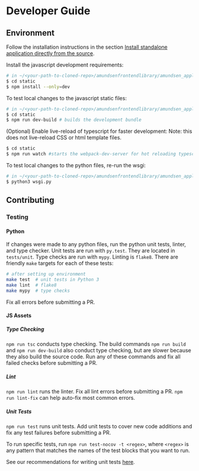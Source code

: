 # Developer Guide

## Environment
Follow the installation instructions in the section [Install standalone application directly from the source](https://github.com/lyft/amundsenfrontendlibrary#install-standalone-application-directly-from-the-spource).

Install the javascript development requirements:
```bash
# in ~/<your-path-to-cloned-repo>/amundsenfrontendlibrary/amundsen_application
$ cd static
$ npm install --only=dev
```

To test local changes to the javascript static files:
```bash
# in ~/<your-path-to-cloned-repo>/amundsenfrontendlibrary/amundsen_application
$ cd static
$ npm run dev-build # builds the development bundle
```

(Optional) Enable live-reload of typescript for faster development:
Note: this does not live-reload CSS or html template files.
```bash
$ cd static
$ npm run watch #starts the webpack-dev-server for hot reloading typescript.
```

To test local changes to the python files, re-run the wsgi:
```bash
# in ~/<your-path-to-cloned-repo>/amundsenfrontendlibrary/amundsen_application
$ python3 wsgi.py
```

## Contributing

### Testing
#### Python

If changes were made to any python files, run the python unit tests, linter, and type checker. Unit tests are run with `py.test`. They are located in `tests/unit`. Type checks are run with `mypy`. Linting is `flake8`. There are friendly `make` targets for each of these tests:
```bash
# after setting up environment
make test  # unit tests in Python 3
make lint  # flake8
make mypy  # type checks
```
Fix all errors before submitting a PR.

#### JS Assets

##### Type Checking
`npm run tsc` conducts type checking. The build commands `npm run build` and `npm run dev-build` also conduct type checking, but are slower because they also build the source code. Run any of these commands and fix all failed checks before submitting a PR.

##### Lint
`npm run lint` runs the linter. Fix all lint errors before submitting a PR. `npm run lint-fix` can help auto-fix most common errors.

##### Unit Tests
`npm run test` runs unit tests. Add unit tests to cover new code additions and fix any test failures before submitting a PR.

To run specific tests, run `npm run test-nocov -t <regex>`, where `<regex>` is any pattern that matches the names of the test blocks that you want to run.

See our recommendations for writing unit tests [here](https://github.com/lyft/amundsenfrontendlibrary/blob/master/docs/recommended-practices.md).
